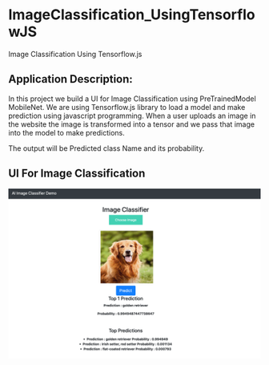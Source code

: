 # ImageClassification_UsingTensorflowJS
Image Classification Using Tensorflow.js

## Application Description:

In this project we build a UI for Image Classification using PreTrainedModel MobileNet. We are using Tensorflow.js library to load a model and make prediction using javascript programming. When a user uploads an image in the website the image is transformed into a tensor and we pass that image into the model to make predictions. 

The output will be Predicted class Name and its probability.

## UI For Image Classification
<img src ="images/Predictions.png">
